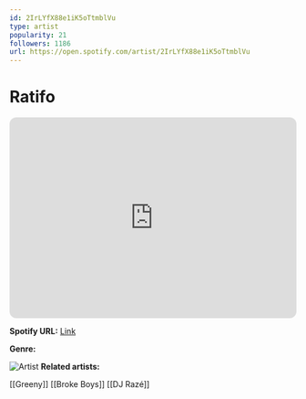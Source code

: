 ```yaml
---
id: 2IrLYfX88e1iK5oTtmblVu
type: artist
popularity: 21
followers: 1186
url: https://open.spotify.com/artist/2IrLYfX88e1iK5oTtmblVu
---
```

# Ratifo

<iframe style="border-radius:12px" src="https://open.spotify.com/embed/artist/2IrLYfX88e1iK5oTtmblVu" width="100%" height="352" frameBorder="0" allowfullscreen="" allow="autoplay; clipboard-write; encrypted-media; fullscreen; picture-in-picture" loading="lazy"></iframe>

**Spotify URL:** [Link](https://open.spotify.com/artist/2IrLYfX88e1iK5oTtmblVu)

**Genre:** 

![Artist](https://i.scdn.co/image/ab6761610000e5eb2bd7dafdc1140219e7606f90)
**Related artists:**

[[Greeny]]
[[Broke Boys]]
[[DJ Razé]]
